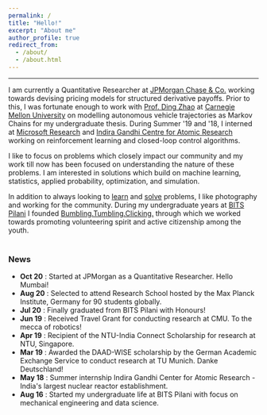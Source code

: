 ```yaml
---
permalink: /
title: "Hello!"
excerpt: "About me"
author_profile: true
redirect_from: 
  - /about/
  - /about.html
---
```




------

I am currently a Quantitative Researcher at [JPMorgan Chase & Co.](https://www.jpmorgan.com/solutions/cib/markets/global-equities) working towards devising pricing models for structured derivative payoffs. Prior to this, I was fortunate enough to work with [Prof. Ding Zhao](http://www.andrew.cmu.edu/user/dingzhao/) at [Carnegie Mellon University](http://www.andrew.cmu.edu/user/dingzhao/) on modelling autonomous vehicle trajectories as Markov Chains for my undergraduate thesis. During Summer '19 and '18, I interned at [Microsoft Research](https://www.microsoft.com/en-us/research/lab/microsoft-research-india/) and [Indira Gandhi Centre for Atomic Research](http://www.igcar.gov.in/) working on reinforcement learning and closed-loop control algorithms.

I like to focus on problems which closely impact our community and my work till now has been focused on understanding the nature of these problems. I am interested in solutions which build on machine learning, statistics, applied probability, optimization, and simulation. 

In addition to always looking to [learn](https://www.feynmanlectures.caltech.edu/) and [solve](/projects) problems, I like photography and working for the community. During my undergraduate years at [BITS Pilani](https://www.bits-pilani.ac.in/) I founded [Bumbling.Tumbling.Clicking.](https://www.bumblingtumblingclicking.in/) through which we worked towards promoting volunteering spirit and active citizenship among the youth.  
<br/>

### News   

* **Oct 20** : Started at JPMorgan as a Quantitative Researcher. Hello Mumbai!
* **Aug 20** : Selected to attend Research School hosted by the Max Planck Institute, Germany for 90 students globally. 
* **Jul 20** : Finally graduated from BITS Pilani with Honours! 
* **Jun 19** : Received Travel Grant for conducting research at CMU. To the mecca of robotics!
* **Apr 19** : Recipient of the NTU-India Connect Scholarship for research at NTU, Singapore.
* **Mar 19** : Awarded the DAAD-WISE scholarship by the German Academic Exchange Service to conduct research at TU Munich. Danke Deutschland!
* **May 18** : Summer internship Indira Gandhi Center for Atomic Research - India's largest nuclear reactor establishment.
* **Aug 16** : Started my undergraduate life at BITS Pilani with focus on mechanical engineering and data science.